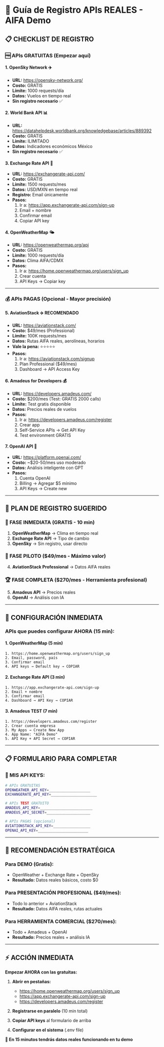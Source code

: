 # 🔑 Guía de Registro APIs REALES - AIFA Demo

## 📋 **CHECKLIST DE REGISTRO**

### **🆓 APIs GRATUITAS (Empezar aquí)**

#### **1. OpenSky Network** ✈️
- **URL:** https://opensky-network.org/
- **Costo:** GRATIS
- **Límite:** 1000 requests/día
- **Datos:** Vuelos en tiempo real
- **Sin registro necesario** ✅

#### **2. World Bank API** 📊
- **URL:** https://datahelpdesk.worldbank.org/knowledgebase/articles/889392
- **Costo:** GRATIS
- **Límite:** ILIMITADO
- **Datos:** Indicadores económicos México
- **Sin registro necesario** ✅

#### **3. Exchange Rate API** 💱
- **URL:** https://exchangerate-api.com/
- **Costo:** GRATIS
- **Límite:** 1500 requests/mes
- **Datos:** USD/MXN en tiempo real
- **Registro:** Email únicamente
- **Pasos:**
  1. Ir a: https://app.exchangerate-api.com/sign-up
  2. Email + nombre
  3. Confirmar email
  4. Copiar API key

#### **4. OpenWeatherMap** 🌤️
- **URL:** https://openweathermap.org/api
- **Costo:** GRATIS
- **Límite:** 1000 requests/día
- **Datos:** Clima AIFA/CDMX
- **Pasos:**
  1. Ir a: https://home.openweathermap.org/users/sign_up
  2. Crear cuenta
  3. API Keys → Copiar key

---

### **💰 APIs PAGAS (Opcional - Mayor precisión)**

#### **5. AviationStack** ✈️ **RECOMENDADO**
- **URL:** https://aviationstack.com/
- **Costo:** $49/mes (Professional)
- **Límite:** 100K requests/mes
- **Datos:** Rutas AIFA reales, aerolíneas, horarios
- **Vale la pena:** ⭐⭐⭐⭐⭐
- **Pasos:**
  1. Ir a: https://aviationstack.com/signup
  2. Plan Professional ($49/mes)
  3. Dashboard → API Access Key

#### **6. Amadeus for Developers** 💰
- **URL:** https://developers.amadeus.com/
- **Costo:** $200/mes (Test: GRATIS 2000 calls)
- **Límite:** Test gratis disponible
- **Datos:** Precios reales de vuelos
- **Pasos:**
  1. Ir a: https://developers.amadeus.com/register
  2. Crear app
  3. Self-Service APIs → Get API Key
  4. Test environment GRATIS

#### **7. OpenAI API** 🤖
- **URL:** https://platform.openai.com/
- **Costo:** ~$20-50/mes uso moderado
- **Datos:** Análisis inteligente con GPT
- **Pasos:**
  1. Cuenta OpenAI
  2. Billing → Agregar $5 mínimo
  3. API Keys → Create new

---

## 📝 **PLAN DE REGISTRO SUGERIDO**

### **🚀 FASE INMEDIATA (GRATIS - 10 min)**
1. **OpenWeatherMap** → Clima en tiempo real
2. **Exchange Rate API** → Tipo de cambio
3. **OpenSky** → Sin registro, usar directo

### **🎯 FASE PILOTO ($49/mes - Máximo valor)**
4. **AviationStack Professional** → Datos AIFA reales

### **🏆 FASE COMPLETA ($270/mes - Herramienta profesional)**
5. **Amadeus API** → Precios reales
6. **OpenAI** → Análisis con IA

---

## 🔧 **CONFIGURACIÓN INMEDIATA**

### **APIs que puedes configurar AHORA (15 min):**

#### **1. OpenWeatherMap (5 min)**
```
1. https://home.openweathermap.org/users/sign_up
2. Email, password, país
3. Confirmar email
4. API keys → Default key → COPIAR
```

#### **2. Exchange Rate API (3 min)**
```
1. https://app.exchangerate-api.com/sign-up
2. Email + nombre
3. Confirmar email  
4. Dashboard → API Key → COPIAR
```

#### **3. Amadeus TEST (7 min)**
```
1. https://developers.amadeus.com/register
2. Crear cuenta empresa
3. My Apps → Create New App
4. App Name: "AIFA Demo"
5. API Key + API Secret → COPIAR
```

---

## 📋 **FORMULARIO PARA COMPLETAR**

### **🔑 MIS API KEYS:**

```bash
# APIs GRATUITAS
OPENWEATHER_API_KEY=___________________
EXCHANGERATE_API_KEY=_____________________

# APIs TEST GRATUITO  
AMADEUS_API_KEY=________________________
AMADEUS_API_SECRET=____________________

# APIs PAGAS (opcional)
AVIATIONSTACK_API_KEY=_________________
OPENAI_API_KEY=_______________________
```

---

## 🎯 **RECOMENDACIÓN ESTRATÉGICA**

### **Para DEMO (Gratis):**
- OpenWeather + Exchange Rate + OpenSky
- **Resultado:** Datos reales básicos, costo $0

### **Para PRESENTACIÓN PROFESIONAL ($49/mes):**
- Todo lo anterior + AviationStack
- **Resultado:** Datos AIFA reales, rutas actuales

### **Para HERRAMIENTA COMERCIAL ($270/mes):**
- Todo + Amadeus + OpenAI
- **Resultado:** Precios reales + análisis IA

---

## ⚡ **ACCIÓN INMEDIATA**

**Empezar AHORA con las gratuitas:**

1. **Abrir en pestañas:**
   - https://home.openweathermap.org/users/sign_up
   - https://app.exchangerate-api.com/sign-up
   - https://developers.amadeus.com/register

2. **Registrarse en paralelo** (10 min total)

3. **Copiar API keys** al formulario de arriba

4. **Configurar en el sistema** (.env file)

**🎯 En 15 minutos tendrás datos reales funcionando en tu demo**